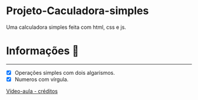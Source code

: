 # Projeto-Caculadora-simples
 Uma calculadora simples feita com html, css e js.
 
 # Informações 🖖
***
- [x] Operações simples com dois algarismos.
- [x] Numeros com vírgula.

[Vídeo-aula - créditos](https://www.youtube.com/watch?v=GqOkRvNbHeU&t=1s)
